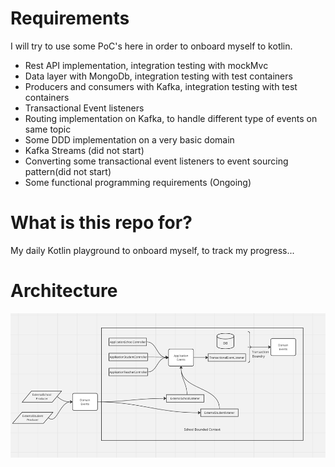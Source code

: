 # Requirements

I will try to use some PoC's here in order to onboard myself to kotlin.

- Rest API implementation, integration testing with mockMvc
- Data layer with MongoDb, integration testing with test containers
- Producers and consumers with Kafka, integration testing with test containers
- Transactional Event listeners
- Routing implementation on Kafka, to handle different type of events on same topic
- Some DDD implementation on a very basic domain
- Kafka Streams (did not start)
- Converting some transactional event listeners to event sourcing pattern(did not start)
- Some functional programming requirements (Ongoing)


# What is this repo for?

My daily Kotlin playground to onboard myself, to track my progress...

# Architecture

![img.png](img.png)
